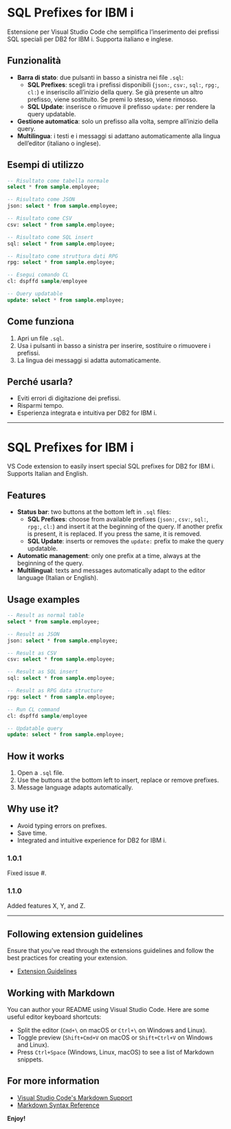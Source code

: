 
# SQL Prefixes for IBM i

Estensione per Visual Studio Code che semplifica l’inserimento dei prefissi SQL speciali per DB2 for IBM i. Supporta italiano e inglese.

## Funzionalità
- **Barra di stato**: due pulsanti in basso a sinistra nei file `.sql`:
	- **SQL Prefixes**: scegli tra i prefissi disponibili (`json:`, `csv:`, `sql:`, `rpg:`, `cl:`) e inseriscilo all’inizio della query. Se già presente un altro prefisso, viene sostituito. Se premi lo stesso, viene rimosso.
	- **SQL Update**: inserisce o rimuove il prefisso `update:` per rendere la query updatable.
- **Gestione automatica**: solo un prefisso alla volta, sempre all’inizio della query.
- **Multilingua**: i testi e i messaggi si adattano automaticamente alla lingua dell’editor (italiano o inglese).

## Esempi di utilizzo
```sql
-- Risultato come tabella normale
select * from sample.employee;

-- Risultato come JSON
json: select * from sample.employee;

-- Risultato come CSV
csv: select * from sample.employee;

-- Risultato come SQL insert
sql: select * from sample.employee;

-- Risultato come struttura dati RPG
rpg: select * from sample.employee;

-- Esegui comando CL
cl: dspffd sample/employee

-- Query updatable
update: select * from sample.employee;
```

## Come funziona
1. Apri un file `.sql`.
2. Usa i pulsanti in basso a sinistra per inserire, sostituire o rimuovere i prefissi.
3. La lingua dei messaggi si adatta automaticamente.

## Perché usarla?
- Eviti errori di digitazione dei prefissi.
- Risparmi tempo.
- Esperienza integrata e intuitiva per DB2 for IBM i.

---

# SQL Prefixes for IBM i

VS Code extension to easily insert special SQL prefixes for DB2 for IBM i. Supports Italian and English.

## Features
- **Status bar**: two buttons at the bottom left in `.sql` files:
	- **SQL Prefixes**: choose from available prefixes (`json:`, `csv:`, `sql:`, `rpg:`, `cl:`) and insert it at the beginning of the query. If another prefix is present, it is replaced. If you press the same, it is removed.
	- **SQL Update**: inserts or removes the `update:` prefix to make the query updatable.
- **Automatic management**: only one prefix at a time, always at the beginning of the query.
- **Multilingual**: texts and messages automatically adapt to the editor language (Italian or English).

## Usage examples
```sql
-- Result as normal table
select * from sample.employee;

-- Result as JSON
json: select * from sample.employee;

-- Result as CSV
csv: select * from sample.employee;

-- Result as SQL insert
sql: select * from sample.employee;

-- Result as RPG data structure
rpg: select * from sample.employee;

-- Run CL command
cl: dspffd sample/employee

-- Updatable query
update: select * from sample.employee;
```

## How it works
1. Open a `.sql` file.
2. Use the buttons at the bottom left to insert, replace or remove prefixes.
3. Message language adapts automatically.

## Why use it?
- Avoid typing errors on prefixes.
- Save time.
- Integrated and intuitive experience for DB2 for IBM i.

### 1.0.1

Fixed issue #.

### 1.1.0

Added features X, Y, and Z.

---

## Following extension guidelines

Ensure that you've read through the extensions guidelines and follow the best practices for creating your extension.

* [Extension Guidelines](https://code.visualstudio.com/api/references/extension-guidelines)

## Working with Markdown

You can author your README using Visual Studio Code. Here are some useful editor keyboard shortcuts:

* Split the editor (`Cmd+\` on macOS or `Ctrl+\` on Windows and Linux).
* Toggle preview (`Shift+Cmd+V` on macOS or `Shift+Ctrl+V` on Windows and Linux).
* Press `Ctrl+Space` (Windows, Linux, macOS) to see a list of Markdown snippets.

## For more information

* [Visual Studio Code's Markdown Support](http://code.visualstudio.com/docs/languages/markdown)
* [Markdown Syntax Reference](https://help.github.com/articles/markdown-basics/)

**Enjoy!**
